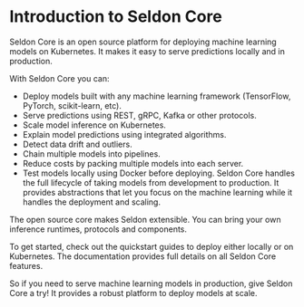 # Introduction to Seldon Core

Seldon Core is an open source platform for deploying machine learning models on Kubernetes. It makes it easy to serve predictions locally and in production.

With Seldon Core you can:
- Deploy models built with any machine learning framework (TensorFlow, PyTorch, scikit-learn, etc).
- Serve predictions using REST, gRPC, Kafka or other protocols.
- Scale model inference on Kubernetes.
- Explain model predictions using integrated algorithms.
- Detect data drift and outliers.
- Chain multiple models into pipelines.
- Reduce costs by packing multiple models into each server.
- Test models locally using Docker before deploying.
Seldon Core handles the full lifecycle of taking models from development to production. It 
provides abstractions that let you focus on the machine learning while it handles the 
deployment and scaling.

The open source core makes Seldon extensible. You can bring your own inference runtimes, 
protocols and components.

To get started, check out the quickstart guides to deploy either locally or on Kubernetes. 
The documentation provides full details on all Seldon Core features.

So if you need to serve machine learning models in production, give Seldon Core a try! 
It provides a robust platform to deploy models at scale.



